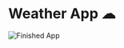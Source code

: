 
# Weather App ☁


![Finished App](https://github.com/londonappbrewery/Images/blob/master/clima-demo.gif)


